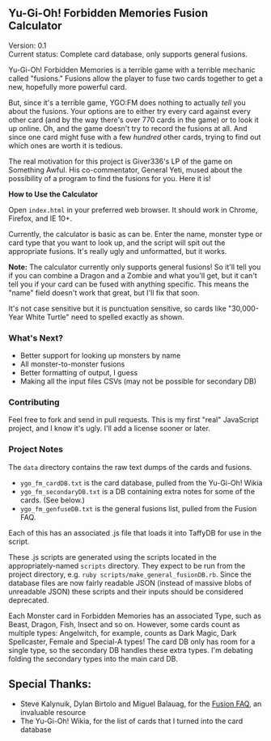 ## Yu-Gi-Oh! Forbidden Memories Fusion Calculator

Version: 0.1  
Current status: Complete card database, only supports general fusions.

Yu-Gi-Oh! Forbidden Memories is a terrible game with a terrible mechanic called
"fusions." Fusions allow the player to fuse two cards together to get a new,
hopefully more powerful card.

But, since it's a terrible game, YGO:FM does nothing to actually _tell_ you
about the fusions. Your options are to either try every card against every other
card (and by the way there's over 770 cards in the game) or to look it up
online. Oh, and the game doesn't try to record the fusions at all. And since
one card might fuse with a few _hundred_ other cards, trying to find out which
ones are worth it is tedious.

The real motivation for this project is Giver336's LP of the game on Something
Awful. His co-commentator, General Yeti, mused about the possibility of a
program to find the fusions for you. Here it is!

**How to Use the Calculator**

Open `index.html` in your preferred web browser. It should work in Chrome,
Firefox, and IE 10+.

Currently, the calculator is basic as can be. Enter the name, monster type or
card type that you want to look up, and the script will spit out the appropriate
fusions. It's really ugly and unformatted, but it works.

**Note:** The calculator currently only supports general fusions! So it'll tell
you if you can combine a Dragon and a Zombie and what you'll get, but it can't
tell you if your card can be fused with anything specific. This means the "name"
field doesn't work that great, but I'll fix that soon.

It's not case sensitive but it is punctuation sensitive, so cards like
"30,000-Year White Turtle" need to spelled exactly as shown.

### What's Next?

- Better support for looking up monsters by name
- All monster-to-monster fusions
- Better formatting of output, I guess
- Making all the input files CSVs (may not be possible for secondary DB)

### Contributing

Feel free to fork and send in pull requests. This is my first "real" JavaScript
project, and I know it's ugly. I'll add a license sooner or later.

### Project Notes

The `data` directory contains the raw text dumps of the cards and fusions.

- `ygo_fm_cardDB.txt` is the card database, pulled from the Yu-Gi-Oh! Wikia
- `ygo_fm_secondaryDB.txt` is a DB containing extra notes for some of the cards.
  (See below.)
- `ygo_fm_genfuseDB.txt` is the general fusions list, pulled from the Fusion
  FAQ.

Each of this has an associated .js file that loads it into TaffyDB for use in
the script.

These .js scripts are generated using the scripts located in the
appropriately-named `scripts` directory. They expect to be run from the project
directory, e.g. `ruby scripts/make_general_fusionDB.rb`. Since the database
files are now fairly readable JSON (instead of massive blobs of unreadable JSON)
these scripts and their inputs should be considered deprecated.

Each Monster card in Forbidden Memories has an associated Type, such as Beast,
Dragon, Fish, Insect and so on. However, some cards count as multiple types: 
Angelwitch, for example, counts as Dark Magic, Dark Spellcaster, Female and
Special-A types! The card DB only has room for a single type, so the secondary
DB handles these extra types. I'm debating folding the secondary types into the
main card DB.

## Special Thanks:

- Steve Kalynuik, Dylan Birtolo and Miguel Balauag, for the [Fusion
  FAQ](https://www.gamefaqs.com/ps/561010-yu-gi-oh-forbidden-memories/faqs/16613), an invaluable resource
- The Yu-Gi-Oh! Wikia, for the list of cards that I turned into the card
  database

